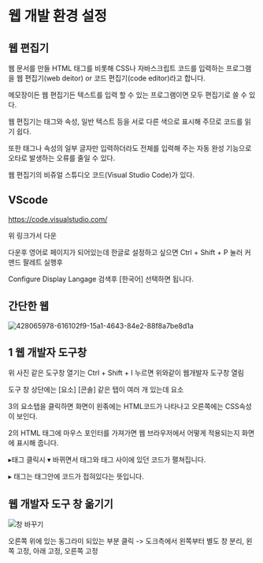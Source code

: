 웹 개발 환경 설정
===

웹 편집기
---

웹 문서를 만들 HTML 태그를 비롯해 CSS나 자바스크립트 코드를 입력하는 프로그램을 웹 편집기(web deitor) or 코드 편집기(code editor)라고 합니다.

메모장이든 웹 편집기든 텍스트를 입력 할 수 있는 프로그램이면 모두 편집기로 쓸 수 있다.

웹 편집기는 태그와 속성, 일반 텍스트 등을 서로 다른 색으로 표시해 주므로 코드를 읽기 쉽다.

또한 태그나 속성의 일부 글자만 입력하더라도 전체를 입력해 주는 자동 완성 기능으로 오타로 발생하는 오류를 줄일 수 있다.

웹 편집기의 비쥬얼 스튜디오 코드(Visual Studio Code)가 있다.

VScode
---

https://code.visualstudio.com/

위 링크가서 다운

다운후 영어로 페이지가 되어있는데 한글로 설정하고 싶으면  Ctrl + Shift + P 눌러 커맨드 팔레트 실행후

Configure Display Langage 검색후 [한국어] 선택하면 됩니다.

간단한 웹
---

![428065978-616102f9-15a1-4643-84e2-88f8a7be8d1a](https://github.com/user-attachments/assets/40b53b89-cb39-49e4-9577-482c429ab8ad)

1 웹 개발자 도구창
----

위 사진 같은 도구창 열기는 Ctrl + Shift + I 누르면 위와같이 웹개발자 도구창 열림

도구 창 상단에는 [요소] [콘솔] 같은 탭이 여러 개 있는데 요소

3의 요소탭을 클릭하면 화면이 왼졲에는 HTML코드가 나타나고 오른쪽에는 CSS속성이 보인다.

2의 HTML 태그에 마우스 포인터를 가져가면 웹 브라우저에서 어떻게 적용되는지 화면에 표시해 줍니다.

▸태그 클릭시 ▾ 바뀌면서 <head> 태그와 </head> 태그 사이에 있던 코드가 펼쳐집니다.

▸ 태그는 태그안에 코드가 접혀있다는 뜻입니다.

웹 개발자 도구 창 옮기기
---

![창 바꾸기](https://github.com/user-attachments/assets/22975db4-d5e9-4983-b8ce-39f3d7e9e944)

오른쪽 위에 있는 동그라미 되있는 부분 클릭 -> 도크측에서 왼쪽부터 별도 창 분리, 왼쪽 고정, 아래 고정, 오른쪽 고정



